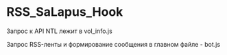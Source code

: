# RSS_SaLapus_Hook

Запрос к API NTL лежит в vol_info.js

Запрос RSS-ленты и формирование сообщения в главном файле - bot.js
